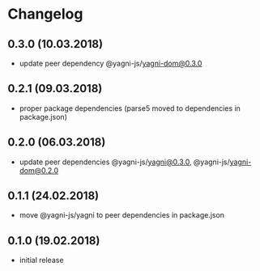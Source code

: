 # Changelog


## 0.3.0 (10.03.2018)

- update peer dependency @yagni-js/yagni-dom@0.3.0


## 0.2.1 (09.03.2018)

- proper package dependencies (parse5 moved to dependencies in package.json)


## 0.2.0 (06.03.2018)

- update peer dependencies @yagni-js/yagni@0.3.0, @yagni-js/yagni-dom@0.2.0


## 0.1.1 (24.02.2018)

- move @yagni-js/yagni to peer dependencies in package.json


## 0.1.0 (19.02.2018)

- initial release
